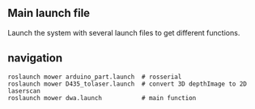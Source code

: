 ## Main launch file
Launch the system with several launch files to get different functions.

## navigation
```
roslaunch mower arduino_part.launch  # rosserial
roslaunch mower D435_tolaser.launch  # convert 3D depthImage to 2D laserscan
roslaunch mower dwa.launch           # main function
```
